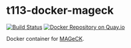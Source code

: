 # t113-docker-mageck

[![Build Status](https://travis-ci.org/team113sanger/t113-docker-mageck.svg?branch=master)](https://travis-ci.org/team113sanger/t113-docker-mageck)
[![Docker Repository on Quay.io](https://quay.io/repository/team113sanger/mageck/status "Docker Repository on Quay.io")](https://quay.io/repository/team113sanger/mageck)

Docker container for [MAGeCK](https://sourceforge.net/p/mageck).

